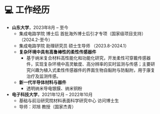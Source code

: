 <span class='anchor' id='work'></span>
# 💻 工作经历
- **山东大学**，2023年8月 – 至今
  - 集成电路学院 博士后 首批海外博士后引才专项（国家级项目支持）（2024.2-至今）
  - 集成电路学院 助理研究员 硕士生导师 （2023.8-2024.1）
  - **复杂环境中具有高鲁棒性的柔性传感器件**
    - 基于纳米复合材料高性能化和功能化研究，开发柔性可穿戴传感器件，实现复杂环境中高灵敏度、高分辨率的实时监测与传感；主要研究兴趣为植入式柔性传感器件的界面生物自黏附与防黏附，用于康复治疗及监测传感。
  - **新一代半导体材料与器件**
    - 透明纳米导电银膜、纳米铜粉
- **电子科技大学**，2021年12月 – 2022年10月
  - 基础与前沿研究院材料表面科学研究中心 访问博士生
  - 导师：邓旭 教授（国家杰青）  

